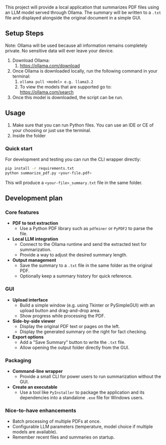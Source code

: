 This project will provide a local application that summarizes PDF files using an LLM model served through Ollama. 
The summary will be written to a `.txt` file and displayed alongside the original document in a simple GUI. 

## Setup Steps
Note: Ollama will be used because all information remains completely private. No sensitive data will ever leave your device.
1. Download Ollama:
   1. https://ollama.com/download
2. Once Ollama is downloaded locally, run the following command in your terminal:
   1. ```ollama pull <model> e.g. llama3.2```
   2. To view the models that are supported go to: https://ollama.com/search
3. Once this model is downloaded, the script can be run.

## Usage
1. Make sure that you can run Python files. You can use an IDE or CE of your choosing or just use the terminal.
2. Inside the folder

### Quick start
For development and testing you can run the CLI wrapper directly:

```bash
pip install -r requirements.txt
python summarize_pdf.py <your-file.pdf>
```

This will produce a `<your-file>_summary.txt` file in the same folder.

## Development plan

### Core features
- **PDF to text extraction**
  - Use a Python PDF library such as `pdfminer` or `PyPDF2` to parse the file.
- **Local LLM integration**
  - Connect to the Ollama runtime and send the extracted text for summarization.
  - Provide a way to adjust the desired summary length.
- **Output management**
  - Save the summary to a `.txt` file in the same folder as the original PDF.
  - Optionally keep a summary history for quick reference.

### GUI
- **Upload interface**
  - Build a simple window (e.g. using Tkinter or PySimpleGUI) with an upload button and drag-and-drop area.
  - Show progress while processing the PDF.
- **Side-by-side viewer**
  - Display the original PDF text or pages on the left.
  - Display the generated summary on the right for fact checking.
- **Export options**
  - Add a "Save Summary" button to write the `.txt` file.
  - Allow opening the output folder directly from the GUI.

### Packaging
- **Command-line wrapper**
  - Provide a small CLI for power users to run summarization without the GUI.
- **Create an executable**
  - Use a tool like `PyInstaller` to package the application and its dependencies into a standalone `.exe` file for Windows users.

### Nice-to-have enhancements
- Batch processing of multiple PDFs at once.
- Configurable LLM parameters (temperature, model choice if multiple models are available).
- Remember recent files and summaries on startup.